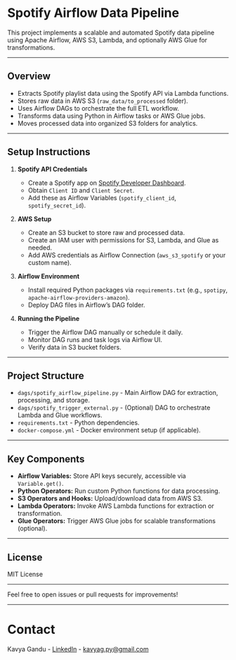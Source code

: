 # Spotify Airflow Data Pipeline

This project implements a scalable and automated Spotify data pipeline using Apache Airflow, AWS S3, Lambda, and optionally AWS Glue for transformations.

---

## Overview

- Extracts Spotify playlist data using the Spotify API via Lambda functions.
- Stores raw data in AWS S3 (`raw_data/to_processed` folder).
- Uses Airflow DAGs to orchestrate the full ETL workflow.
- Transforms data using Python in Airflow tasks or AWS Glue jobs.
- Moves processed data into organized S3 folders for analytics.

---

## Setup Instructions

1. **Spotify API Credentials**  
   - Create a Spotify app on [Spotify Developer Dashboard](https://developer.spotify.com/dashboard/applications).  
   - Obtain `Client ID` and `Client Secret`.  
   - Add these as Airflow Variables (`spotify_client_id`, `spotify_secret_id`).

2. **AWS Setup**  
   - Create an S3 bucket to store raw and processed data.  
   - Create an IAM user with permissions for S3, Lambda, and Glue as needed.  
   - Add AWS credentials as Airflow Connection (`aws_s3_spotify` or your custom name).

3. **Airflow Environment**  
   - Install required Python packages via `requirements.txt` (e.g., `spotipy`, `apache-airflow-providers-amazon`).  
   - Deploy DAG files in Airflow’s DAG folder.

4. **Running the Pipeline**  
   - Trigger the Airflow DAG manually or schedule it daily.  
   - Monitor DAG runs and task logs via Airflow UI.  
   - Verify data in S3 bucket folders.

---

## Project Structure

- `dags/spotify_airflow_pipeline.py` - Main Airflow DAG for extraction, processing, and storage.  
- `dags/spotify_trigger_external.py` - (Optional) DAG to orchestrate Lambda and Glue workflows.  
- `requirements.txt` - Python dependencies.  
- `docker-compose.yml` - Docker environment setup (if applicable).

---

## Key Components

- **Airflow Variables:** Store API keys securely, accessible via `Variable.get()`.  
- **Python Operators:** Run custom Python functions for data processing.  
- **S3 Operators and Hooks:** Upload/download data from AWS S3.  
- **Lambda Operators:** Invoke AWS Lambda functions for extraction or transformation.  
- **Glue Operators:** Trigger AWS Glue jobs for scalable transformations (optional).

---

## License

MIT License

---

Feel free to open issues or pull requests for improvements!

---

# Contact

Kavya Gandu - [LinkedIn](https://linkedin.com/in/yourprofile) - kavyag.py@gmail.com
